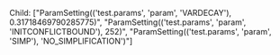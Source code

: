 Child: ["ParamSetting(('test.params', 'param', 'VARDECAY'), 0.31718469790285775)", "ParamSetting(('test.params', 'param', 'INITCONFLICTBOUND'), 252)", "ParamSetting(('test.params', 'param', 'SIMP'), 'NO_SIMPLIFICATION')"]